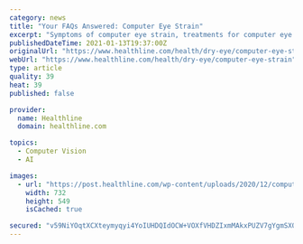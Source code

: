```yaml
---
category: news
title: "Your FAQs Answered: Computer Eye Strain"
excerpt: "Symptoms of computer eye strain, treatments for computer eye strain, natural remedies, and answers more of your common questions."
publishedDateTime: 2021-01-13T19:37:00Z
originalUrl: "https://www.healthline.com/health/dry-eye/computer-eye-strain"
webUrl: "https://www.healthline.com/health/dry-eye/computer-eye-strain"
type: article
quality: 39
heat: 39
published: false

provider:
  name: Healthline
  domain: healthline.com

topics:
  - Computer Vision
  - AI

images:
  - url: "https://post.healthline.com/wp-content/uploads/2020/12/computer-eye-laptop-staring-concentration-tired-732x549-thumbnail.jpg"
    width: 732
    height: 549
    isCached: true

secured: "v59NiYOqtXCXteymyqyi4YoIUHDQIdOCW+VOXfVHDZIxmMAkxPUZV7gYgmSX0TZx96fnOmkSrtQ1jwChsyWjEPV9yOyITB8DCxh2Ie1HTVMd+VtYb1gYr7ss4gZUZYgUukswY2SaSeJrdzxc3ltZbHLYzK7OSe+8RrDFI5fyG452Mptx83GyYheJucURifEh97dsaUKGX28fwk9SHeR0bBRLT1e2jRnD4sOm1xYP79RrYan6jrku/lNp61lzclgpLkP45e/8NRw5mGJmr4zA0eB5mVbqXAm81VjiLY+f7YYl/5Sfa2RnOo8i0wJWTlQ0kpGh/KTz+tsH3TJog0KECNV25u1wUXLVlAZJ/ouhtyY=;mjifOewukdpl65cAzSO8AQ=="
---
```


